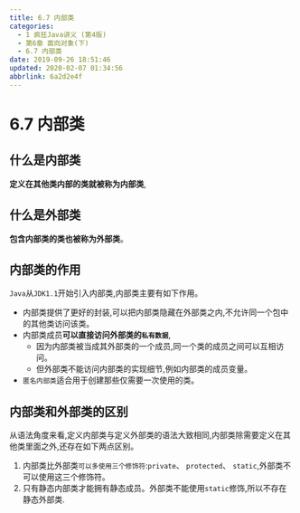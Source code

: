 ```yaml
---
title: 6.7 内部类
categories: 
  - 1 疯狂Java讲义 (第4版)
  - 第6章 面向对象(下)
  - 6.7 内部类
date: 2019-09-26 18:51:46
updated: 2020-02-07 01:34:56
abbrlink: 6a2d2e4f
---
```

# 6.7 内部类 #
## 什么是内部类 ##
**定义在其他类内部的类就被称为内部类**,
## 什么是外部类 ##
**包含内部类的类也被称为外部类**。
## 内部类的作用 ##
`Java`从`JDK1.1`开始引入内部类,内部类主要有如下作用。
- 内部类提供了更好的封装,可以把内部类隐藏在外部类之内,不允许同一个包中的其他类访问该类。
- 内部类成员**可以直接访问外部类的`私有数据`**,
    - 因为内部类被当成其外部类的一个成员,同一个类的成员之间可以互相访问。
    - 但外部类不能访问内部类的实现细节,例如内部类的成员变量。
- `匿名内部类`适合用于创建那些仅需要一次使用的类。

## 内部类和外部类的区别 ##
从语法角度来看,定义内部类与定义外部类的语法大致相同,内部类除需要定义在其他类里面之外,还存在如下两点区别。
1. 内部类比外部类`可以多使用三个修饰符`:`private`、 `protected`、 `static`,外部类不可以使用这三个修饰符。
2. 只有静态内部类才能拥有静态成员。外部类不能使用`static`修饰,所以不存在静态外部类.


